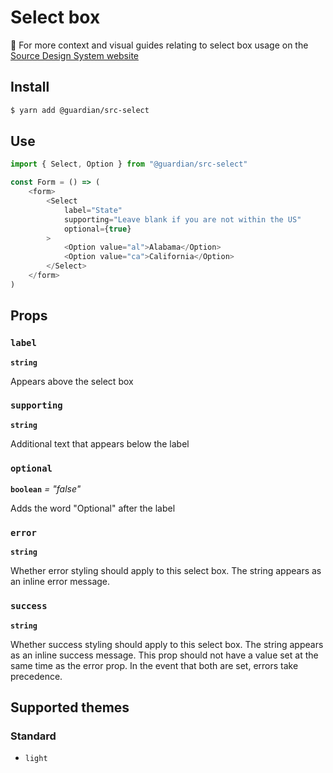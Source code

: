 # Select box

📣 For more context and visual guides relating to select box usage on the [Source Design System website](https://www.theguardian.design/2a1e5182b/p/663879-select-box)

## Install

```sh
$ yarn add @guardian/src-select
```

## Use

```js
import { Select, Option } from "@guardian/src-select"

const Form = () => (
    <form>
        <Select
            label="State"
            supporting="Leave blank if you are not within the US"
            optional={true}
        >
            <Option value="al">Alabama</Option>
            <Option value="ca">California</Option>
        </Select>
    </form>
)
```

## Props

### `label`

**`string`**

Appears above the select box

### `supporting`

**`string`**

Additional text that appears below the label

### `optional`

**`boolean`** _= "false"_

Adds the word "Optional" after the label

### `error`

**`string`**

Whether error styling should apply to this select box. The string appears as an inline error message.

### `success`

**`string`**

Whether success styling should apply to this select box. The string appears as an inline success message. This prop should not have a value set at the same time as the error prop. In the event that both are set, errors take precedence.

## Supported themes

### Standard

-   `light`
